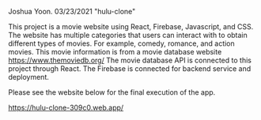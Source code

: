 Joshua Yoon.
03/23/2021
"hulu-clone"


This project is a movie website using React, Firebase, Javascript, and CSS. The website has multiple categories that users can interact with to obtain different types of movies. For example, comedy, romance, and action movies. This movie information is from a movie database website https://www.themoviedb.org/ The movie database API is connected to this project through React. The Firebase is connected for backend service and deployment.

Please see the website below for the final execution of the app.

https://hulu-clone-309c0.web.app/
